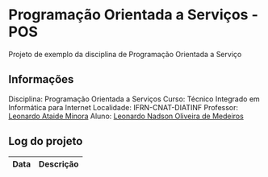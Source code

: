 # Programação Orientada a Serviços - POS
Projeto de exemplo da disciplina de Programação Orientada a Serviço

## Informações
Disciplina: Programação Orientada a Serviços
Curso: Técnico Integrado em Informática para Internet
Localidade: IFRN-CNAT-DIATINF
Professor: [Leonardo Ataide Minora](https://github.com/leonardo-minora)
Aluno: [Leonardo Nadson Oliveira de Medeiros](https://github.com/leonardo-nadson)

## Log do projeto
| Data | Descrição |
| --- | --- |

